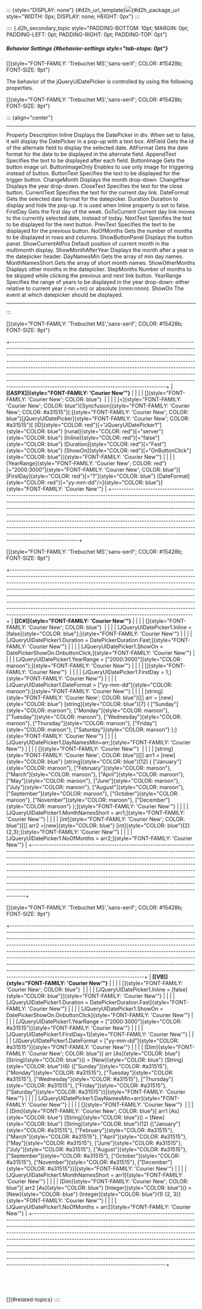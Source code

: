 ::: {style="DISPLAY: none"}
[](ms-xhelp:///?Id=d2h_url_template){#d2h_url_template}![](!package_url!){#d2h_package_url style="WIDTH: 0px; DISPLAY: none; HEIGHT: 0px"}
:::

:::: {.d2h_secondary_topic style="PADDING-BOTTOM: 10pt; MARGIN: 0pt; PADDING-LEFT: 0pt; PADDING-RIGHT: 0pt; PADDING-TOP: 0pt"}
##### Behavior Settings {#behavior-settings style="tab-stops: 0pt"}

[]{style="FONT-FAMILY: 'Trebuchet MS','sans-serif'; COLOR: #15428b; FONT-SIZE: 9pt"} 

The behavior of the jQueryUIDatePicker is controlled by using the following properties.

[]{style="FONT-FAMILY: 'Trebuchet MS','sans-serif'; COLOR: #15428b; FONT-SIZE: 9pt"} 

::: {align="center"}
  -------------------- ----------------------------------------------------------------------------------------------------------------------------------------
  Property             Description
  Inline               Displays the DatePicker in div. When set to false, it will display the DatePicker in a pop-up with a text box.
  AltField             Gets the id of the alternate field to display the selected date.
  AltFormat            Gets the date format for the date to be displayed in the alternate field.
  AppendText           Specifies the text to be displayed after each field.
  ButtonImage          Gets the button image url.
  ButtonImageOnly      Enables to use only image for triggering instead of button.
  ButtonText           Specifies the text to be displayed for the trigger button.
  ChangeMonth          Displays the month drop-down.
  ChangeYear           Displays the year drop-down.
  CloseText            Specifies the text for the close button.
  CurrentText          Specifies the text for the current day link.
  DateFormat           Gets the selected date format for the datepicker.
  Duration             Duration to display and hide the pop-up. It is used when Inline property is set to false.
  FirstDay             Gets the first day of the week.
  GoToCurrent          Current day link moves to the currently selected date, instead of today.
  NextText             Specifies the text to be displayed for the next button.
  PrevText             Specifies the text to be displayed for the previous button.
  NoOfMonths           Gets the number of months to be displayed in rows and columns.
  ShowButtonPanel      Displays the button panel.
  ShowCurrentAtPos     Default position of current month in the multimonth display.
  ShowMonthAfterYear   Displays the month after a year in the datepicker header.
  DayNamesMin          Gets the array of min day names.
  MonthNamesShort      Gets the array of short month names.
  ShowOtherMonths      Displays other months in the datepicker.
  StepMonths           Number of months to be skipped while clicking the previous and next link button.
  YearRange            Specifies the range of years to be displayed in the year drop-down: either relative to current year (-nn:+nn) or absolute (nnnn:nnnn).
  ShowOn               The event at which datepicker should be displayed.
  -------------------- ----------------------------------------------------------------------------------------------------------------------------------------
:::

[]{style="FONT-FAMILY: 'Trebuchet MS','sans-serif'; COLOR: #15428b; FONT-SIZE: 9pt"} 

+----------------------------------------------------------------------------------------------------------------------------------------------------------------------------------------------------------------------------------------------------------------------------------------------------------------------------------------------------------------------------------------------------------------------------------------------------------------------------------------------------------------------------------------------------------------------------------------------------------------------------------+
| **[\[ASPX\]]{style="FONT-FAMILY: 'Courier New'"}**                                                                                                                                                                                                                                                                                                                                                                                                                                                                                                                                                                               |
|                                                                                                                                                                                                                                                                                                                                                                                                                                                                                                                                                                                                                                  |
| []{style="FONT-FAMILY: 'Courier New'; COLOR: blue"}                                                                                                                                                                                                                                                                                                                                                                                                                                                                                                                                                                              |
|                                                                                                                                                                                                                                                                                                                                                                                                                                                                                                                                                                                                                                  |
| [\<]{style="FONT-FAMILY: 'Courier New'; COLOR: blue"}[Syncfusion]{style="FONT-FAMILY: 'Courier New'; COLOR: #a31515"}[:]{style="FONT-FAMILY: 'Courier New'; COLOR: blue"}[jQueryUIDatePicker]{style="FONT-FAMILY: 'Courier New'; COLOR: #a31515"}[ [ID]{style="COLOR: red"}[=\"JQueryUIDatePicker1\"]{style="COLOR: blue"} [runat]{style="COLOR: red"}[=\"server\"]{style="COLOR: blue"} [Inline]{style="COLOR: red"}[=\"false\"]{style="COLOR: blue"} [Duration]{style="COLOR: red"}[=\"Fast\"]{style="COLOR: blue"} [ShowOn]{style="COLOR: red"}[=\"OnButtonClick\"]{style="COLOR: blue"}]{style="FONT-FAMILY: 'Courier New'"} |
|                                                                                                                                                                                                                                                                                                                                                                                                                                                                                                                                                                                                                                  |
| [YearRange]{style="FONT-FAMILY: 'Courier New'; COLOR: red"}[=\"2000:3000\"]{style="FONT-FAMILY: 'Courier New'; COLOR: blue"}[ [FirstDay]{style="COLOR: red"}[=\"1\"]{style="COLOR: blue"} [DateFormat]{style="COLOR: red"}[=\"yy-mm-dd\"/\>]{style="COLOR: blue"}]{style="FONT-FAMILY: 'Courier New'"}                                                                                                                                                                                                                                                                                                                           |
+----------------------------------------------------------------------------------------------------------------------------------------------------------------------------------------------------------------------------------------------------------------------------------------------------------------------------------------------------------------------------------------------------------------------------------------------------------------------------------------------------------------------------------------------------------------------------------------------------------------------------------+

[]{style="FONT-FAMILY: 'Trebuchet MS','sans-serif'; COLOR: #15428b; FONT-SIZE: 9pt"} 

+---------------------------------------------------------------------------------------------------------------------------------------------------------------------------------------------------------------------------------------------------------------------------------------------------------------------------------------------------------------------------------------------------------------------------------------------------------------------------------------------------------------------------------------------------------------------------------------------------------------------------------------------+
| **[\[C#\]]{style="FONT-FAMILY: 'Courier New'"}**                                                                                                                                                                                                                                                                                                                                                                                                                                                                                                                                                                                            |
|                                                                                                                                                                                                                                                                                                                                                                                                                                                                                                                                                                                                                                             |
| []{style="FONT-FAMILY: 'Courier New'; COLOR: blue"}                                                                                                                                                                                                                                                                                                                                                                                                                                                                                                                                                                                         |
|                                                                                                                                                                                                                                                                                                                                                                                                                                                                                                                                                                                                                                             |
| [JQueryUIDatePicker1.Inline = [false]{style="COLOR: blue"};]{style="FONT-FAMILY: 'Courier New'"}                                                                                                                                                                                                                                                                                                                                                                                                                                                                                                                                            |
|                                                                                                                                                                                                                                                                                                                                                                                                                                                                                                                                                                                                                                             |
| [JQueryUIDatePicker1.Duration = DatePickerDuration.Fast;]{style="FONT-FAMILY: 'Courier New'"}                                                                                                                                                                                                                                                                                                                                                                                                                                                                                                                                               |
|                                                                                                                                                                                                                                                                                                                                                                                                                                                                                                                                                                                                                                             |
| [JQueryUIDatePicker1.ShowOn = DatePickerShowOn.OnbuttonClick;]{style="FONT-FAMILY: 'Courier New'"}                                                                                                                                                                                                                                                                                                                                                                                                                                                                                                                                          |
|                                                                                                                                                                                                                                                                                                                                                                                                                                                                                                                                                                                                                                             |
| [JQueryUIDatePicker1.YearRange = [\"2000:3000\"]{style="COLOR: maroon"};]{style="FONT-FAMILY: 'Courier New'"}                                                                                                                                                                                                                                                                                                                                                                                                                                                                                                                               |
|                                                                                                                                                                                                                                                                                                                                                                                                                                                                                                                                                                                                                                             |
| []{style="FONT-FAMILY: 'Courier New'"}                                                                                                                                                                                                                                                                                                                                                                                                                                                                                                                                                                                                      |
|                                                                                                                                                                                                                                                                                                                                                                                                                                                                                                                                                                                                                                             |
| [JQueryUIDatePicker1.FirstDay = 1;]{style="FONT-FAMILY: 'Courier New'"}                                                                                                                                                                                                                                                                                                                                                                                                                                                                                                                                                                     |
|                                                                                                                                                                                                                                                                                                                                                                                                                                                                                                                                                                                                                                             |
| [JQueryUIDatePicker1.DateFormat = [\"yy-mm-dd\"]{style="COLOR: maroon"};]{style="FONT-FAMILY: 'Courier New'"}                                                                                                                                                                                                                                                                                                                                                                                                                                                                                                                               |
|                                                                                                                                                                                                                                                                                                                                                                                                                                                                                                                                                                                                                                             |
| [string]{style="FONT-FAMILY: 'Courier New'; COLOR: blue"}[\[\] arr = [new]{style="COLOR: blue"} [string]{style="COLOR: blue"}\[7\] { [\"Sunday\"]{style="COLOR: maroon"}, [\"Monday\"]{style="COLOR: maroon"}, [\"Tuesday\"]{style="COLOR: maroon"}, [\"Wednesday\"]{style="COLOR: maroon"}, [\"Thursday\"]{style="COLOR: maroon"}, [\"Friday\"]{style="COLOR: maroon"}, [\"Saturday\"]{style="COLOR: maroon"} };]{style="FONT-FAMILY: 'Courier New'"}                                                                                                                                                                                      |
|                                                                                                                                                                                                                                                                                                                                                                                                                                                                                                                                                                                                                                             |
| [JQueryUIDatePicker1.DayNamesMin=arr;]{style="FONT-FAMILY: 'Courier New'"}                                                                                                                                                                                                                                                                                                                                                                                                                                                                                                                                                                  |
|                                                                                                                                                                                                                                                                                                                                                                                                                                                                                                                                                                                                                                             |
| []{style="FONT-FAMILY: 'Courier New'"}                                                                                                                                                                                                                                                                                                                                                                                                                                                                                                                                                                                                      |
|                                                                                                                                                                                                                                                                                                                                                                                                                                                                                                                                                                                                                                             |
| [string]{style="FONT-FAMILY: 'Courier New'; COLOR: blue"}[\[\] arr1 = [new]{style="COLOR: blue"} [string]{style="COLOR: blue"}\[12\] { [\"January\"]{style="COLOR: maroon"}, [\"February\"]{style="COLOR: maroon"}, [\"March\"]{style="COLOR: maroon"}, [\"April\"]{style="COLOR: maroon"}, [\"May\"]{style="COLOR: maroon"}, [\"June\"]{style="COLOR: maroon"}, [\"July\"]{style="COLOR: maroon"}, [\"August\"]{style="COLOR: maroon"}, [\"September\"]{style="COLOR: maroon"}, [\"October\"]{style="COLOR: maroon"}, [\"November\"]{style="COLOR: maroon"}, [\"December\"]{style="COLOR: maroon"} };]{style="FONT-FAMILY: 'Courier New'"} |
|                                                                                                                                                                                                                                                                                                                                                                                                                                                                                                                                                                                                                                             |
| [JQueryUIDatePicker1.MonthNamesShort = arr1;]{style="FONT-FAMILY: 'Courier New'"}                                                                                                                                                                                                                                                                                                                                                                                                                                                                                                                                                           |
|                                                                                                                                                                                                                                                                                                                                                                                                                                                                                                                                                                                                                                             |
| [int]{style="FONT-FAMILY: 'Courier New'; COLOR: blue"}[\[\] arr2 =[new]{style="COLOR: blue"} [int]{style="COLOR: blue"}\[2\]{2,3};]{style="FONT-FAMILY: 'Courier New'"}                                                                                                                                                                                                                                                                                                                                                                                                                                                                     |
|                                                                                                                                                                                                                                                                                                                                                                                                                                                                                                                                                                                                                                             |
| [JQueryUIDatePicker1.NoOfMonths = arr2;]{style="FONT-FAMILY: 'Courier New'"}                                                                                                                                                                                                                                                                                                                                                                                                                                                                                                                                                                |
+---------------------------------------------------------------------------------------------------------------------------------------------------------------------------------------------------------------------------------------------------------------------------------------------------------------------------------------------------------------------------------------------------------------------------------------------------------------------------------------------------------------------------------------------------------------------------------------------------------------------------------------------+

[]{style="FONT-FAMILY: 'Trebuchet MS','sans-serif'; COLOR: #15428b; FONT-SIZE: 9pt"} 

+-------------------------------------------------------------------------------------------------------------------------------------------------------------------------------------------------------------------------------------------------------------------------------------------------------------------------------------------------------------------------------------------------------------------------------------------------------------------------------------------------------------------------------------------------------------------------------------------------------------------------------------------------------------------------------------------------------+
| **[\[VB\]]{style="FONT-FAMILY: 'Courier New'"}**                                                                                                                                                                                                                                                                                                                                                                                                                                                                                                                                                                                                                                                      |
|                                                                                                                                                                                                                                                                                                                                                                                                                                                                                                                                                                                                                                                                                                       |
| []{style="FONT-FAMILY: 'Courier New'; COLOR: blue"}                                                                                                                                                                                                                                                                                                                                                                                                                                                                                                                                                                                                                                                   |
|                                                                                                                                                                                                                                                                                                                                                                                                                                                                                                                                                                                                                                                                                                       |
| [JQueryUIDatePicker1.Inline = [false]{style="COLOR: blue"}]{style="FONT-FAMILY: 'Courier New'"}                                                                                                                                                                                                                                                                                                                                                                                                                                                                                                                                                                                                       |
|                                                                                                                                                                                                                                                                                                                                                                                                                                                                                                                                                                                                                                                                                                       |
| [JQueryUIDatePicker1.Duration = DatePickerDuration.Fast]{style="FONT-FAMILY: 'Courier New'"}                                                                                                                                                                                                                                                                                                                                                                                                                                                                                                                                                                                                          |
|                                                                                                                                                                                                                                                                                                                                                                                                                                                                                                                                                                                                                                                                                                       |
| [JQueryUIDatePicker1.ShowOn = DatePickerShowOn.OnbuttonClick]{style="FONT-FAMILY: 'Courier New'"}                                                                                                                                                                                                                                                                                                                                                                                                                                                                                                                                                                                                     |
|                                                                                                                                                                                                                                                                                                                                                                                                                                                                                                                                                                                                                                                                                                       |
| [JQueryUIDatePicker1.YearRange = [\"2000:3000\"]{style="COLOR: #a31515"}]{style="FONT-FAMILY: 'Courier New'"}                                                                                                                                                                                                                                                                                                                                                                                                                                                                                                                                                                                         |
|                                                                                                                                                                                                                                                                                                                                                                                                                                                                                                                                                                                                                                                                                                       |
| [JQueryUIDatePicker1.FirstDay=1]{style="FONT-FAMILY: 'Courier New'"}                                                                                                                                                                                                                                                                                                                                                                                                                                                                                                                                                                                                                                  |
|                                                                                                                                                                                                                                                                                                                                                                                                                                                                                                                                                                                                                                                                                                       |
| [JQueryUIDatePicker1.DateFormat = [\"yy-mm-dd\"]{style="COLOR: #a31515"}]{style="FONT-FAMILY: 'Courier New'"}                                                                                                                                                                                                                                                                                                                                                                                                                                                                                                                                                                                         |
|                                                                                                                                                                                                                                                                                                                                                                                                                                                                                                                                                                                                                                                                                                       |
| [Dim]{style="FONT-FAMILY: 'Courier New'; COLOR: blue"}[ arr [As]{style="COLOR: blue"} [String]{style="COLOR: blue"}() = [New]{style="COLOR: blue"} [String]{style="COLOR: blue"}(6) {[\"Sunday\"]{style="COLOR: #a31515"}, [\"Monday\"]{style="COLOR: #a31515"}, [\"Tuesday\"]{style="COLOR: #a31515"}, [\"Wednesday\"]{style="COLOR: #a31515"}, [\"Thursday\"]{style="COLOR: #a31515"}, [\"Friday\"]{style="COLOR: #a31515"}, [\"Saturday\"]{style="COLOR: #a31515"}}]{style="FONT-FAMILY: 'Courier New'"}                                                                                                                                                                                           |
|                                                                                                                                                                                                                                                                                                                                                                                                                                                                                                                                                                                                                                                                                                       |
| [JQueryUIDatePicker1.DayNamesMin=arr]{style="FONT-FAMILY: 'Courier New'"}                                                                                                                                                                                                                                                                                                                                                                                                                                                                                                                                                                                                                             |
|                                                                                                                                                                                                                                                                                                                                                                                                                                                                                                                                                                                                                                                                                                       |
| []{style="FONT-FAMILY: 'Courier New'"}                                                                                                                                                                                                                                                                                                                                                                                                                                                                                                                                                                                                                                                                |
|                                                                                                                                                                                                                                                                                                                                                                                                                                                                                                                                                                                                                                                                                                       |
| [Dim]{style="FONT-FAMILY: 'Courier New'; COLOR: blue"}[ arr1 [As]{style="COLOR: blue"} [String]{style="COLOR: blue"}() = [New]{style="COLOR: blue"} [String]{style="COLOR: blue"}(12) {[\"January\"]{style="COLOR: #a31515"}, [\"February\"]{style="COLOR: #a31515"}, [\"March\"]{style="COLOR: #a31515"}, [\"April\"]{style="COLOR: #a31515"}, [\"May\"]{style="COLOR: #a31515"}, [\"June\"]{style="COLOR: #a31515"}, [\"July\"]{style="COLOR: #a31515"}, [\"August\"]{style="COLOR: #a31515"}, [\"September\"]{style="COLOR: #a31515"}, [\"October\"]{style="COLOR: #a31515"}, [\"November\"]{style="COLOR: #a31515"}, [\"December\"]{style="COLOR: #a31515"}}]{style="FONT-FAMILY: 'Courier New'"} |
|                                                                                                                                                                                                                                                                                                                                                                                                                                                                                                                                                                                                                                                                                                       |
| [JQueryUIDatePicker1.MonthNamesShort = arr1]{style="FONT-FAMILY: 'Courier New'"}                                                                                                                                                                                                                                                                                                                                                                                                                                                                                                                                                                                                                      |
|                                                                                                                                                                                                                                                                                                                                                                                                                                                                                                                                                                                                                                                                                                       |
| [Dim]{style="FONT-FAMILY: 'Courier New'; COLOR: blue"}[ arr2 [As]{style="COLOR: blue"} [Integer]{style="COLOR: blue"}() = [New]{style="COLOR: blue"} [Integer]{style="COLOR: blue"}(1) {2, 3}]{style="FONT-FAMILY: 'Courier New'"}                                                                                                                                                                                                                                                                                                                                                                                                                                                                    |
|                                                                                                                                                                                                                                                                                                                                                                                                                                                                                                                                                                                                                                                                                                       |
| [JQueryUIDatePicker1.NoOfMonths = arr2]{style="FONT-FAMILY: 'Courier New'"}                                                                                                                                                                                                                                                                                                                                                                                                                                                                                                                                                                                                                           |
+-------------------------------------------------------------------------------------------------------------------------------------------------------------------------------------------------------------------------------------------------------------------------------------------------------------------------------------------------------------------------------------------------------------------------------------------------------------------------------------------------------------------------------------------------------------------------------------------------------------------------------------------------------------------------------------------------------+

 

 

[]{#related-topics}
::::
